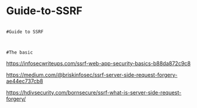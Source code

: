 # Guide-to-SSRF
                                                                                   #Guide to SSRF
                                                                                   
                                                                                   
                                                                                   #The basic
                                                                                   
 https://infosecwriteups.com/ssrf-web-app-security-basics-b88da872c9c8
 
 https://medium.com/@briskinfosec/ssrf-server-side-request-forgery-ae44ec737cb8
 
 https://hdivsecurity.com/bornsecure/ssrf-what-is-server-side-request-forgery/
 
 
 
 
 
